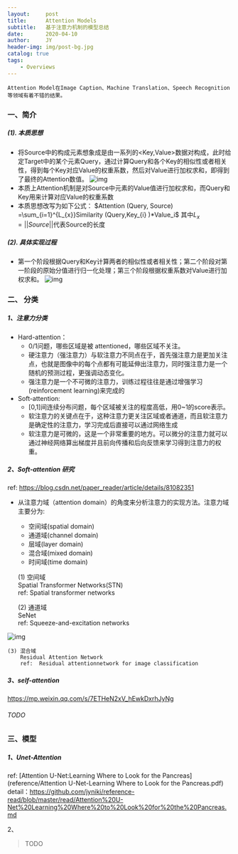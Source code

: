 ```yaml
---
layout:     post
title:      Attention Models
subtitle:   基于注意力机制的模型总结
date:       2020-04-10
author:     JY
header-img: img/post-bg.jpg
catalog: true
tags:
    - Overviews
---
```




`Attention Model在Image Caption、Machine Translation、Speech Recognition等领域有着不错的结果。`

### 一、简介
##### (1). 本质思想

- 将Source中的构成元素想象成是由一系列的<Key,Value>数据对构成，此时给定Target中的某个元素Query，通过计算Query和各个Key的相似性或者相关性，得到每个Key对应Value的权重系数，然后对Value进行加权求和，即得到了最终的Attention数值。
  ![img](https://github.com/ZJU-CVs/zju-cvs.github.io/raw/master/img/picture/attention2.png)
- 本质上Attention机制是对Source中元素的Value值进行加权求和，而Query和Key用来计算对应Value的权重系数
- 本质思想改写为如下公式：
$Attention (Query, Source) =\sum_{i=1}^{L_{x}}Similarity (Query,Key_{i} )*Value_i$
其中$L_x=||Source||$代表Source的长度

##### (2). 具体实现过程

- 第一个阶段根据Query和Key计算两者的相似性或者相关性；第二个阶段对第一阶段的原始分值进行归一化处理；第三个阶段根据权重系数对Value进行加权求和。
![img](https://github.com/ZJU-CVs/zju-cvs.github.io/raw/master/img/picture/attention1.jpg)


### 二、 分类

##### 1、注意力分类

- Hard-attention： 
  - 0/1问题，哪些区域是被 attentioned，哪些区域不关注。
  - 硬注意力（强注意力）与软注意力不同点在于，首先强注意力是更加关注点，也就是图像中的每个点都有可能延伸出注意力，同时强注意力是一个随机的预测过程，更强调动态变化。
  - 强注意力是一个不可微的注意力，训练过程往往是通过增强学习(reinforcement learning)来完成的
- Soft-attention:
  - [0,1]间连续分布问题，每个区域被关注的程度高低，用0~1的score表示。
  - 软注意力的关键点在于，这种注意力更关注区域或者通道，而且软注意力是确定性的注意力，学习完成后直接可以通过网络生成
  - 软注意力是可微的，这是一个非常重要的地方。可以微分的注意力就可以通过神经网络算出梯度并且前向传播和后向反馈来学习得到注意力的权重。
  

##### 2、Soft-attention 研究    

  ref: <https://blog.csdn.net/paper_reader/article/details/81082351>

- 从注意力域（attention domain）的角度来分析注意力的实现方法。注意力域主要分为:
   - 空间域(spatial domain)
   - 通道域(channel domain)
   - 层域(layer domain)
   - 混合域(mixed domain)
   - 时间域(time domain)
   
   (1) 空间域  
   Spatial Transformer Networks(STN)   
   ref: Spatial transformer networks
   
   (2) 通道域   
   SeNet  
   ref: Squeeze-and-excitation networks

![img](https://github.com/ZJU-CVs/zju-cvs.github.io/raw/master/img/picture/SENet1.png)

   	(3) 混合域   
		Residual Attention Network   
		ref:  Residual attentionnetwork for image classification



##### 3、self-attention

https://mp.weixin.qq.com/s/7ETHeN2xV_hEwkDxrhJyNg

###### TODO



### 三、模型

##### 1、Unet-Attention

ref: [Attention U-Net:Learning Where to Look for the Pancreas](reference/Attention U-Net-Learning Where to Look for the Pancreas.pdf)
detail：<https://github.com/jyniki/reference-read/blob/master/read/Attention%20U-Net%20Learning%20Where%20to%20Look%20for%20the%20Pancreas.md>

2、

> TODO